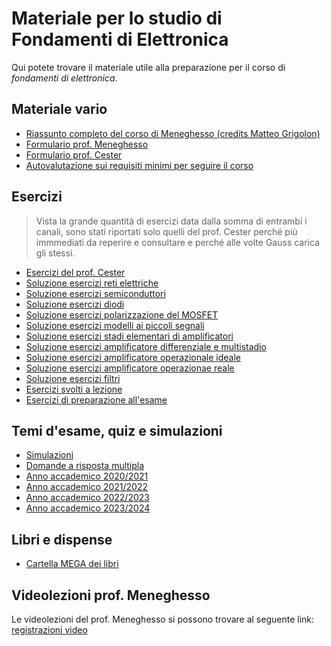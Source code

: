 # Materiale per lo studio di Fondamenti di Elettronica

Qui potete trovare il materiale utile alla preparazione per il corso di _fondamenti di elettronica_.

## Materiale vario
- [Riassunto completo del corso di Meneghesso (credits Matteo Grigolon)](/Dati/Studio/II_Anno/FDE/Materiale_vario/Riassunto%20completo%20FDE%20Meneghesso%20(credits%20Matteo%20Grigolon).pdf)
- [Formulario prof. Meneghesso](/Dati/Studio/II_Anno/FDE/Materiale_vario/Formulario_gauss.pdf)
- [Formulario prof. Cester](/Dati/Studio/II_Anno/FDE/Materiale_vario/Formulario_cester.pdf)
- [Autovalutazione sui requisiti minimi per seguire il corso](/Dati/Studio/II_Anno/FDE/Materiale_vario/fde-autotest.pdf)

## Esercizi
> Vista la grande quantità di esercizi data dalla somma di entrambi i canali, sono stati riportati solo quelli del prof. Cester perché più immmediati da reperire e consultare e perché alle volte Gauss carica gli stessi. 
- [Esercizi del prof. Cester](/Dati/Studio/II_Anno/FDE/Materiale_vario/Esercizi/fde_esercizi_Cester.pdf)
- [Soluzione esercizi reti elettriche](/Dati/Studio/II_Anno/FDE/Materiale_vario/Esercizi/ES01%20Reti_elettriche-Soluzione.pdf)
- [Soluzione esercizi semiconduttori](/Dati/Studio/II_Anno/FDE/Materiale_vario/Esercizi/ES02%20Semiconduttori-Soluzione.pdf)
- [Soluzione esercizi diodi](/Dati/Studio/II_Anno/FDE/Materiale_vario/Esercizi/ES03%20Diodi-Soluzione.pdf)
- [Soluzione esercizi polarizzazione del MOSFET](/Dati/Studio/II_Anno/FDE/Materiale_vario/Esercizi/ES04%20MOSFET-Soluzione.pdf)
- [Soluzione esercizi modelli ai piccoli segnali](/Dati/Studio/II_Anno/FDE/Materiale_vario/Esercizi/ES05%20Modelli_ai_piccoli_segnali-Soluzione.pdf)
- [Soluzione esercizi stadi elementari di amplificatori](/Dati/Studio/II_Anno/FDE/Materiale_vario/Esercizi/ES06%20Stadi_elementari-Soluzione-pdf)
- [Soluzione esercizi amplificatore differenziale e multistadio](/Dati/Studio/II_Anno/FDE/Materiale_vario/Esercizi/ES08%20Multistazio_e_Differenziale-Soluzione.pdf)
- [Soluzione esercizi amplificatore operazionale ideale](/Dati/Studio/II_Anno/FDE/Materiale_vario/Esercizi/ES08%20Operazionali_ideali-Soluzione.pdf)
- [Soluzione esercizi amplificatore operazionae reale](/Dati/Studio/II_Anno/FDE/Materiale_vario/Esercizi/ES09%20Operazionali_reali-Soluzione.pdf)
- [Soluzione esercizi filtri](/Dati/Studio/II_Anno/FDE/Materiale_0vario/Esercizi/ES10%20Filtri-Soluzione.pdf)
- [Esercizi svolti a lezione](/Dati/Studio/II_Anno/FDE/Materiale_vario/Esercizi/Esercizi%20svolti%20a%20lezione.pdf)
- [Esercizi di preparazione all'esame](/Dati/Studio/II_Anno/FDE/Materiale_vario/Esercizi/Esercizi%20di%20preparazone%20all'esame)

## Temi d'esame, quiz e simulazioni
- [Simulazioni](/Dati/Studio/II_Anno/FDE/Temi_d'esame/Simulazioni)
- [Domande a risposta multipla](/Dati/Studio/II_Anno/FDE/Temi_d'esame/Domande%20a%20risposta%20multipla)
- [Anno accademico 2020/2021](/Dati/Studio/II_Anno/FDE/Temi_d'esame/AA_20-21)
- [Anno accademico 2021/2022](/Dati/Studio/II_Anno/FDE/Temi_d'esame/AA_21-22)
- [Anno accademico 2022/2023](/Dati/Studio/II_Anno/FDE/Temi_d'esame/AA_22-23)
- [Anno accademico 2023/2024](/Dati/Studio/II_Anno/FDE/Temi_d'esame/AA_23-24)

## Libri e dispense
- [Cartella MEGA dei libri](https://mega.nz/folder/UoFGlY5S#oEVruDxA9Xnk5nulPOrXMw/folder/F00FwRhS)

## Videolezioni prof. Meneghesso
Le videolezioni del prof. Meneghesso si possono trovare al seguente link: [registrazioni video](https://youtube.com/playlist?list=PL5JNcyGPaynmqC3SiVR0JbAyR8hV5D4g9&feature=shared)
